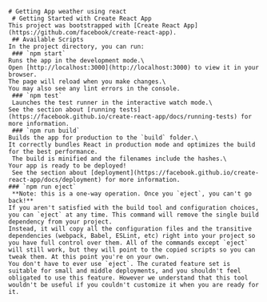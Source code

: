     # Getting App weather using react
     # Getting Started with Create React App
    This project was bootstrapped with [Create React App](https://github.com/facebook/create-react-app).
     ## Available Scripts
    In the project directory, you can run:
     ### `npm start`
    Runs the app in the development mode.\
    Open [http://localhost:3000](http://localhost:3000) to view it in your browser.
    The page will reload when you make changes.\
    You may also see any lint errors in the console.
     ### `npm test`
     Launches the test runner in the interactive watch mode.\
    See the section about [running tests](https://facebook.github.io/create-react-app/docs/running-tests) for more information.
     ### `npm run build`
    Builds the app for production to the `build` folder.\
    It correctly bundles React in production mode and optimizes the build for the best performance.
     The build is minified and the filenames include the hashes.\
    Your app is ready to be deployed!
     See the section about [deployment](https://facebook.github.io/create-react-app/docs/deployment) for more information.
    ### `npm run eject`
     **Note: this is a one-way operation. Once you `eject`, you can't go back!**
    If you aren't satisfied with the build tool and configuration choices, you can `eject` at any time. This command will remove the single build dependency from your project.
    Instead, it will copy all the configuration files and the transitive dependencies (webpack, Babel, ESLint, etc) right into your project so you have full control over them. All of the commands except `eject` will still work, but they will point to the copied scripts so you can tweak them. At this point you're on your own.
    You don't have to ever use `eject`. The curated feature set is suitable for small and middle deployments, and you shouldn't feel obligated to use this feature. However we understand that this tool wouldn't be useful if you couldn't customize it when you are ready for it.
